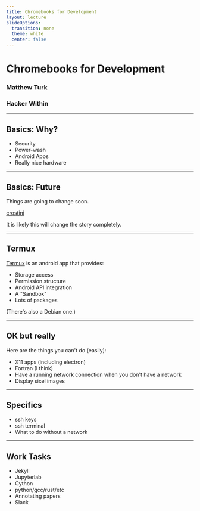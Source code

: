```yaml
---
title: Chromebooks for Development
layout: lecture
slideOptions:
  transition: none
  theme: white
  center: false
---
```


# Chromebooks for Development<!-- .element: class="centered" -->
### Matthew Turk<!-- .element: class="righted" -->
### Hacker Within<!-- .element: class="righted" -->

---

## Basics: Why?

 * Security
 * Power-wash
 * Android Apps
 * Really nice hardware

---

## Basics: Future

Things are going to change soon.

[crostini](https://www.reddit.com/r/Crostini/)

It is likely this will change the story completely.

---

## Termux

[Termux](https://termux.com) is an android app that provides:

 * Storage access
 * Permission structure
 * Android API integration
 * A "Sandbox"
 * Lots of packages

(There's also a Debian one.)

---

## OK but really

Here are the things you can't do (easily):

 * X11 apps (including electron)
 * Fortran (I think)
 * Have a running network connection when you don't have a network
 * Display sixel images

---

## Specifics

 * ssh keys
 * ssh terminal
 * What to do without a network

---

## Work Tasks

 * Jekyll
 * Jupyterlab
 * Cython
 * python/gcc/rust/etc
 * Annotating papers
 * Slack
